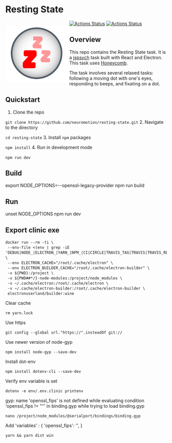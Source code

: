 # Resting State
<p style="float:left">
  <img alt="Resting State Icon" src="resting_state.svg" width="200" />
</p>

[![Actions Status](https://github.com/brown-ccv/task-msit/workflows/Test%2C%20Build%2C%20and%20Package/badge.svg)](https://github.com/neuromotion/resting-state/actions)
[![Actions Status](https://github.com/brown-ccv/task-msit/workflows/Build%20at%20home%20version%20%28Windows%29/badge.svg)](https://github.com/neuromotion/resting-state/actions)

## Overview

This repo contains the Resting State task. It is a [jspsych](https://www.jspsych.org/) task built with React and Electron. This task uses [Honeycomb](https://brown-ccv.github.io/honeycomb-docs/).

The task involves several relaxed tasks: following a moving dot with one's eyes, responding to beeps, and fixating on a dot.

## Quickstart

1. Clone the repo

```git clone https://github.com/neuromotion/resting-state.git```
2. Navigate to the directory

```cd resting-state```
3. Install `npm` packages

```npm install```
4. Run in development mode

```npm run dev```


## Build

export NODE_OPTIONS=--openssl-legacy-provider
npm run build


## Run

unset NODE_OPTIONS
npm run dev


## Export clinic exe

```
docker run --rm -ti \
 --env-file <(env | grep -iE 'DEBUG|NODE_|ELECTRON_|YARN_|NPM_|CI|CIRCLE|TRAVIS_TAG|TRAVIS|TRAVIS_REPO_|TRAVIS_BUILD_|TRAVIS_BRANCH|TRAVIS_PULL_REQUEST_|APPVEYOR_|CSC_|GH_|GITHUB_|BT_|AWS_|STRIP|BUILD_') \
 --env ELECTRON_CACHE="/root/.cache/electron" \
 --env ELECTRON_BUILDER_CACHE="/root/.cache/electron-builder" \
 -v ${PWD}:/project \
 -v ${PWD##*/}-node-modules:/project/node_modules \
 -v ~/.cache/electron:/root/.cache/electron \
 -v ~/.cache/electron-builder:/root/.cache/electron-builder \
 electronuserland/builder:wine
```

Clear cache
```
rm yarn.lock
```

Use https
```
git config --global url."https://".insteadOf git://
```

Use newer version of node-gyp
```
npm install node-gyp --save-dev
```

Install dot-env
```
npm install dotenv-cli --save-dev
```

Verify env variable is set
```
dotenv -e env/.env.clinic printenv
```

gyp: name 'openssl_fips' is not defined while evaluating condition 'openssl_fips != ""' in binding.gyp while trying to load binding.gyp
```
nano /project/node_modules/@serialport/bindings/binding.gyp
```
Add
'variables' : {
    'openssl_fips': '',
}

```
yarn && yarn dist win
```
